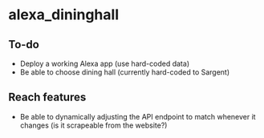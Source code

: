 # alexa_dininghall

## To-do
* Deploy a working Alexa app (use hard-coded data)
* Be able to choose dining hall (currently hard-coded to Sargent)

## Reach features
* Be able to dynamically adjusting the API endpoint to match whenever it changes (is it scrapeable from the website?)